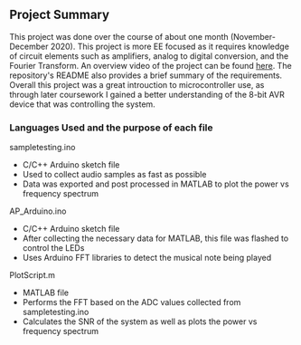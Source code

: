 ## Project Summary

This project was done over the course of about one month (November-December 2020). This project is more EE focused as it requires knowledge of circuit elements such as amplifiers, analog to digital conversion, and the Fourier Transform. An overview video of the project can be found [here](https://media.oregonstate.edu/media/t/1_tivwak29). The repository's README also provides a brief summary of the requirements. Overall this project was a great introuction to microcontroller use, as through later coursework I gained a better understanding of the 8-bit AVR device that was controlling the system.

### Languages Used and the purpose of each file

sampletesting.ino
- C/C++ Arduino sketch file
- Used to collect audio samples as fast as possible
- Data was exported and post processed in MATLAB to plot the power vs frequency spectrum

AP_Arduino.ino
- C/C++ Arduino sketch file
- After collecting the necessary data for MATLAB, this file was flashed to control the LEDs
- Uses Arduino FFT libraries to detect the musical note being played

PlotScript.m
- MATLAB file
- Performs the FFT based on the ADC values collected from sampletesting.ino
- Calculates the SNR of the system as well as plots the power vs frequency spectrum
